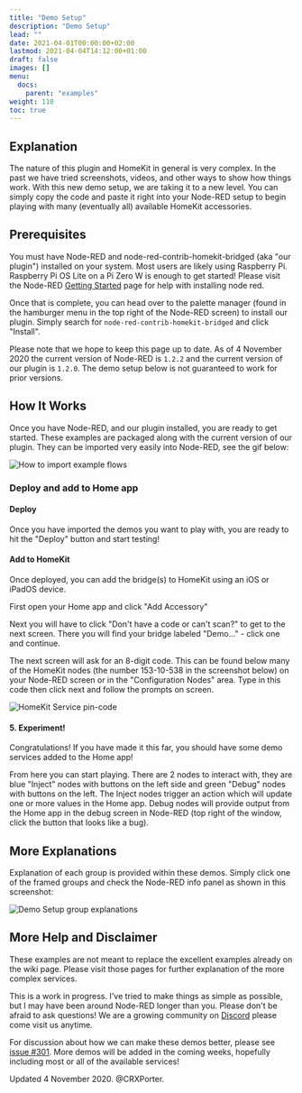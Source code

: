 ```yaml
---
title: "Demo Setup"
description: "Demo Setup"
lead: ""
date: 2021-04-01T00:00:00+02:00
lastmod: 2021-04-04T14:12:00+01:00
draft: false
images: []
menu:
  docs:
    parent: "examples"
weight: 110
toc: true
---
```


## Explanation

The nature of this plugin and HomeKit in general is very complex. In the past we have tried screenshots, videos, and other ways to show how things work. With this new demo setup, we are taking it to a new level. You can simply copy the code and paste it right into your Node-RED setup to begin playing with many (eventually all) available HomeKit accessories.

## Prerequisites

You must have Node-RED and node-red-contrib-homekit-bridged (aka "our plugin") installed on your system. Most users are likely using Raspberry Pi. Raspberry Pi OS Lite on a Pi Zero W is enough to get started! Please visit the Node-RED [Getting Started](https://nodered.org/docs/getting-started/) page for help with installing node red.

Once that is complete, you can head over to the palette manager (found in the hamburger menu in the top right of the Node-RED screen) to install our plugin. Simply search for `node-red-contrib-homekit-bridged` and click "Install".

Please note that we hope to keep this page up to date. As of 4 November 2020 the current version of Node-RED is `1.2.2` and the current version of our plugin is `1.2.0`. The demo setup below is not guaranteed to work for prior versions.

## How It Works

Once you have Node-RED, and our plugin installed, you are ready to get started. These examples are packaged along with the current version of our plugin. They can be imported very easily into Node-RED, see the gif below:

![How to import example flows](https://user-images.githubusercontent.com/38265886/98158143-158b8d80-1ea0-11eb-8d7b-8376ca01f34c.gif)

### Deploy and add to Home app

#### Deploy

Once you have imported the demos you want to play with, you are ready to hit the "Deploy" button and start testing!

#### Add to HomeKit

Once deployed, you can add the bridge(s) to HomeKit using an iOS or iPadOS device.

First open your Home app and click "Add Accessory"

Next you will have to click "Don't have a code or can't scan?" to get to the next screen. There you will find your bridge labeled "Demo..." - click one and continue.

The next screen will ask for an 8-digit code. This can be found below many of the HomeKit nodes (the number 153-10-538 in the screenshot below) on your Node-RED screen or in the "Configuration Nodes" area. Type in this code then click next and follow the prompts on screen.

![HomeKit Service pin-code](https://user-images.githubusercontent.com/38265886/87266082-fa78b600-c489-11ea-8c5f-26456975d5f2.png)

#### 5. Experiment!

Congratulations! If you have made it this far, you should have some demo services added to the Home app!

From here you can start playing. There are 2 nodes to interact with, they are blue "Inject" nodes with buttons on the left side and green "Debug" nodes with buttons on the left. The Inject nodes trigger an action which will update one or more values in the Home app. Debug nodes will provide output from the Home app in the debug screen in Node-RED (top right of the window, click the button that looks like a bug).

## More Explanations

Explanation of each group is provided within these demos. Simply click one of the framed groups and check the Node-RED info panel as shown in this screenshot:

![Demo Setup group explanations](https://user-images.githubusercontent.com/38265886/87266792-b2f32980-c48b-11ea-9557-079e4a359f8a.png)

## More Help and Disclaimer

These examples are not meant to replace the excellent examples already on the wiki page. Please visit those pages for further explanation of the more complex services.

This is a work in progress. I've tried to make things as simple as possible, but I may have been around Node-RED longer than you. Please don't be afraid to ask questions! We are a growing community on [Discord](https://discord.gg/amwV5tq) please come visit us anytime.

For discussion about how we can make these demos better, please see [issue #301](https://github.com/NRCHKB/node-red-contrib-homekit-bridged/issues/301). More demos will be added in the coming weeks, hopefully including most or all of the available services!

Updated 4 November 2020. @CRXPorter.
